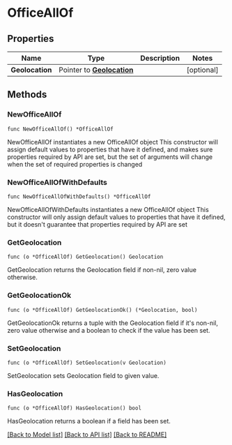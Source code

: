 # OfficeAllOf

## Properties

Name | Type | Description | Notes
------------ | ------------- | ------------- | -------------
**Geolocation** | Pointer to [**Geolocation**](Geolocation.md) |  | [optional] 

## Methods

### NewOfficeAllOf

`func NewOfficeAllOf() *OfficeAllOf`

NewOfficeAllOf instantiates a new OfficeAllOf object
This constructor will assign default values to properties that have it defined,
and makes sure properties required by API are set, but the set of arguments
will change when the set of required properties is changed

### NewOfficeAllOfWithDefaults

`func NewOfficeAllOfWithDefaults() *OfficeAllOf`

NewOfficeAllOfWithDefaults instantiates a new OfficeAllOf object
This constructor will only assign default values to properties that have it defined,
but it doesn't guarantee that properties required by API are set

### GetGeolocation

`func (o *OfficeAllOf) GetGeolocation() Geolocation`

GetGeolocation returns the Geolocation field if non-nil, zero value otherwise.

### GetGeolocationOk

`func (o *OfficeAllOf) GetGeolocationOk() (*Geolocation, bool)`

GetGeolocationOk returns a tuple with the Geolocation field if it's non-nil, zero value otherwise
and a boolean to check if the value has been set.

### SetGeolocation

`func (o *OfficeAllOf) SetGeolocation(v Geolocation)`

SetGeolocation sets Geolocation field to given value.

### HasGeolocation

`func (o *OfficeAllOf) HasGeolocation() bool`

HasGeolocation returns a boolean if a field has been set.


[[Back to Model list]](../README.md#documentation-for-models) [[Back to API list]](../README.md#documentation-for-api-endpoints) [[Back to README]](../README.md)


